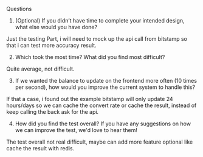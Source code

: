 Questions
1. (Optional) If you didn’t have time to complete your intended design, what else would you have done?

Just the testing Part, i will need to mock up the api call from bitstamp so that i can test more accuracy result. 

2. Which took the most time? What did you find most difficult?

Quite average, not difficult.

3. If we wanted the balance to update on the frontend more often (10 times per second), how would you improve the current system to handle this?

If that a case, i found out the example bitstamp will only update 24 hours/days so we can cache the convert rate or cache the result, instead of keep calling the back ask for the api.

4. How did you find the test overall? If you have any suggestions on how we can improve the test, we'd love to hear them!

The test overall not real difficult, maybe can add more feature optional like cache the result with redis. 